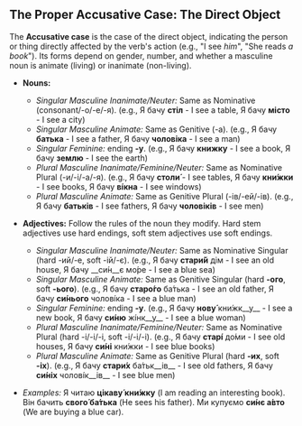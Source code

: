 ## The Proper Accusative Case: The Direct Object

The __Accusative case__ is the case of the direct object, indicating the person or thing directly affected by the verb's action (e.g., "I see _him_", "She reads _a book_"). Its forms depend on gender, number, and whether a masculine noun is animate (living) or inanimate (non-living).

*   __Nouns:__
    
    *   _Singular Masculine Inanimate/Neuter:_ Same as Nominative (consonant/-o/-e/-я). (e.g., Я бачу __стіл__ - I see a table, Я бачу __місто__ - I see a city)
    *   _Singular Masculine Animate:_ Same as Genitive (-а). (e.g., Я бачу __батька__ - I see a father, Я бачу __чоловіка__ - I see a man)
    *   _Singular Feminine:_ ending __-у__. (e.g., Я бачу __книжку__ - I see a book, Я бачу __землю__ - I see the earth)
    *   _Plural Masculine Inanimate/Feminine/Neuter:_ Same as Nominative Plural (-и/-і/-а/-я). (e.g., Я бачу __столи́__ - I see tables, Я бачу __кни́жки__ - I see books, Я бачу __ві́кна__ - I see windows)
    *   _Plural Masculine Animate:_ Same as Genitive Plural (-ів/-ей/-ів). (e.g., Я бачу __батьків__ - I see fathers, Я бачу __чоловіків__ - I see men)
    
    
    
*   __Adjectives:__ Follow the rules of the noun they modify. Hard stem adjectives use hard endings, soft stem adjectives use soft endings.
    
    *   _Singular Masculine Inanimate/Neuter:_ Same as Nominative Singular (hard -ий/-е, soft -ій/-є). (e.g., Я бачу __стари́й__ дім - I see an old house, Я бачу __си́н__є мо́ре - I see a blue sea)
    *   _Singular Masculine Animate:_ Same as Genitive Singular (hard __-ого__, soft __-ього__). (e.g., Я бачу __старо́го__ ба́тька - I see an old father, Я бачу __си́нього__ чоловíка - I see a blue man)
    *   _Singular Feminine:_ ending __-у__. (e.g., Я бачу __нову́__ кни́жк__у__ - I see a new book, Я бачу __си́ню__ жíнк__у__ - I see a blue woman)
    *   _Plural Masculine Inanimate/Feminine/Neuter:_ Same as Nominative Plural (hard -і/-і/-і, soft -і/-і/-і). (e.g., Я бачу __старі́__ до́ми - I see old houses, Я бачу __си́ні__ кни́жки - I see blue books)
    *   _Plural Masculine Animate:_ Same as Genitive Plural (hard __-их__, soft __-іх__). (e.g., Я бачу __стари́х__ ба́тьк__ів__ - I see old fathers, Я бачу __си́ніх__ чоловíк__ів__ - I see blue men)
    
    
    
*   _Examples:_ Я читаю __цікаву́ кни́жку__ (I am reading an interesting book). Він бачить __свого́ ба́тька__ (He sees his father). Ми купуємо __си́нє а́вто__ (We are buying a blue car).